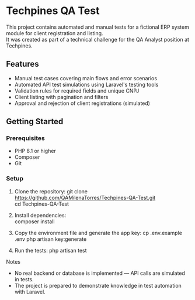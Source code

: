 # Techpines QA Test

This project contains automated and manual tests for a fictional ERP system module for client registration and listing.  
It was created as part of a technical challenge for the QA Analyst position at Techpines.

## Features

- Manual test cases covering main flows and error scenarios  
- Automated API test simulations using Laravel's testing tools  
- Validation rules for required fields and unique CNPJ  
- Client listing with pagination and filters  
- Approval and rejection of client registrations (simulated)

## Getting Started

### Prerequisites

- PHP 8.1 or higher  
- Composer  
- Git

### Setup

1. Clone the repository:
   git clone https://github.com/QAMilenaTorres/Techpines-QA-Test.git  
   cd Techpines-QA-Test

2. Install dependencies:   
composer install

3. Copy the environment file and generate the app key:
cp .env.example .env
php artisan key:generate

4. Run the tests:
php artisan test

Notes
- No real backend or database is implemented — API calls are simulated in tests.
- The project is prepared to demonstrate knowledge in test automation with Laravel.